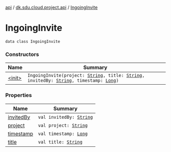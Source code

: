 [api](../../index.md) / [dk.sdu.cloud.project.api](../index.md) / [IngoingInvite](./index.md)

# IngoingInvite

`data class IngoingInvite`

### Constructors

| Name | Summary |
|---|---|
| [&lt;init&gt;](-init-.md) | `IngoingInvite(project: `[`String`](https://kotlinlang.org/api/latest/jvm/stdlib/kotlin/-string/index.html)`, title: `[`String`](https://kotlinlang.org/api/latest/jvm/stdlib/kotlin/-string/index.html)`, invitedBy: `[`String`](https://kotlinlang.org/api/latest/jvm/stdlib/kotlin/-string/index.html)`, timestamp: `[`Long`](https://kotlinlang.org/api/latest/jvm/stdlib/kotlin/-long/index.html)`)` |

### Properties

| Name | Summary |
|---|---|
| [invitedBy](invited-by.md) | `val invitedBy: `[`String`](https://kotlinlang.org/api/latest/jvm/stdlib/kotlin/-string/index.html) |
| [project](project.md) | `val project: `[`String`](https://kotlinlang.org/api/latest/jvm/stdlib/kotlin/-string/index.html) |
| [timestamp](timestamp.md) | `val timestamp: `[`Long`](https://kotlinlang.org/api/latest/jvm/stdlib/kotlin/-long/index.html) |
| [title](title.md) | `val title: `[`String`](https://kotlinlang.org/api/latest/jvm/stdlib/kotlin/-string/index.html) |
